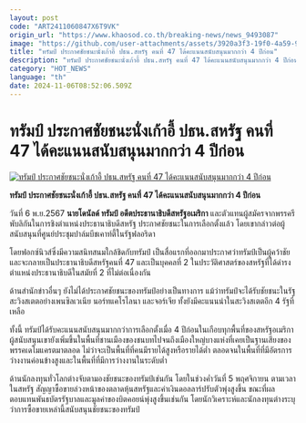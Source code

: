 ```yaml
---
layout: post
code: "ART2411060847X6T9VK"
origin_url: "https://www.khaosod.co.th/breaking-news/news_9493087"
image: "https://github.com/user-attachments/assets/3920a3f3-19f0-4a59-9589-48446384d71a"
title: "ทรัมป์ ประกาศชัยชนะนั่งเก้าอี้ ปธน.สหรัฐ คนที่ 47 ได้คะแนนสนับสนุนมากกว่า 4 ปีก่อน"
description: "ทรัมป์ ประกาศชัยชนะนั่งเก้าอี้ ปธน.สหรัฐ คนที่ 47 ได้คะแนนสนับสนุนมากกว่า 4 ปีก่อน"
category: "HOT_NEWS"
language: "th"
date: 2024-11-06T08:52:06.509Z
---
```


# ทรัมป์ ประกาศชัยชนะนั่งเก้าอี้ ปธน.สหรัฐ คนที่ 47 ได้คะแนนสนับสนุนมากกว่า 4 ปีก่อน

[![ทรัมป์ ประกาศชัยชนะนั่งเก้าอี้ ปธน.สหรัฐ คนที่ 47 ได้คะแนนสนับสนุนมากกว่า 4 ปีก่อน](https://www.khaosod.co.th/wpapp/uploads/2024/11/trumpwinner.jpg "ทรัมป์ ประกาศชัยชนะนั่งเก้าอี้ ปธน.สหรัฐ คนที่ 47 ได้คะแนนสนับสนุนมากกว่า 4 ปีก่อน")](https://www.khaosod.co.th/wpapp/uploads/2024/11/trumpwinner.jpg)

**ทรัมป์ ประกาศชัยชนะนั่งเก้าอี้ ปธน.สหรัฐ คนที่ 47 ได้คะแนนสนับสนุนมากกว่า 4 ปีก่อน**

วันที่ 6 พ.ย.2567 **นายโดนัลด์ ทรัมป์ อดีตประธานาธิบดีสหรัฐอเมริกา** และตัวแทนผู้สมัครจากพรรครีพับลิกันในการชิงตำแหน่งประธานาธิบดีสหรัฐ ประกาศชัยชนะในการเลือกตั้งแล้ว โดยเขากล่าวต่อผู้สนับสนุนที่ศูนย์ประชุมปาล์มบีชเคาท์ตี้ในรัฐฟลอริดา

โดยฟอกซ์นิวส์ซึ่งมีความสนิทสนมใกล้ชิดกับทรัมป์ เป็นสื่อแรกที่ออกมาประกาศว่าทรัมป์เป็นผู้คว้าชัยและจะกลายเป็นประธานาธิบดีสหรัฐคนที่ 47 และเป็นบุคคลที่ 2 ในประวัติศาสตร์ของสหรัฐที่ได้ดำรงตำแหน่งประธานาธิบดีในสมัยที่ 2 ที่ไม่ต่อเนื่องกัน

ด้านสำนักข่าวอื่นๆ ยังไม่ได้ประกาศชัยชนะของทรัมป์อย่างเป็นทางการ แม้ว่าทรัมป์จะได้รับชัยชนะในรัฐสะวิงสเตตอย่างเพนซิลเวเนีย นอร์ทแคโรไลนา และจอร์เจีย ทั้งยังมีคะแนนนำในสะวิงสเตตอีก 4 รัฐที่เหลือ

ทั้งนี้ ทรัมป์ได้รับคะแนนสนับสนุนมากกว่าการเลือกตั้งเมื่อ 4 ปีก่อนในเกือบทุกพื้นที่ของสหรัฐอเมริกา ผู้สนับสนุนเขายังเพิ่มขึ้นในพื้นที่ชานเมืองของชนบทไปจนถึงเมืองใหญ่บางแห่งที่เคยเป็นฐานเสียงของพรรคเดโมแครตมาตลอด ไม่ว่าจะเป็นพื้นที่ที่คนมีรายได้สูงหรือรายได้ต่ำ ตลอดจนในพื้นที่ที่มีอัตรการว่างงานค่อนข้างสูงและในพื้นที่ที่มีการว่างงานในระดับต่ำ

ด้านนักลงทุนทั่วโลกต่างจับตามองชัยชนะของทรัมป์เช่นกัน โดยในช่วงค่ำวันที่ 5 พฤศจิกายน ตามเวลาในสหรัฐ สัญญาซื้อขายล่วงหน้าของตลาดหุ้นสหรัฐและค่าเงินดอลลาร์ปรับตัวพุ่งสูงขึ้น ขณะที่ผลตอบแทนพันธบัตรรัฐบาลและมูลค่าของบิตคอยน์พุ่งสูงขึ้นเช่นกัน โดยนักวิเคราะห์และนักลงทุนต่างระบุว่าการซื้อขายเหล่านี้สนับสนุนชัยชนะของทรัมป์